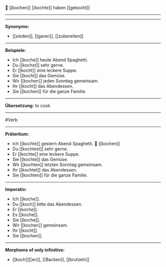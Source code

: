 🍳 [[kochen]]
[[kochte]]
haben [[gekocht]]

---

---

**Synonyme:**

- [[sieden]], [[garen]], [[zubereiten]]

---

**Beispiele:**

- Ich [[koche]] heute Abend Spaghetti.
- Du [[kochst]] sehr gerne.
- Er [[kocht]] eine leckere Suppe.
- Sie [[kocht]] das Gemüse.
- Wir [[kochen]] jeden Sonntag gemeinsam.
- Ihr [[kocht]] das Abendessen.
- Sie [[kochen]] für die ganze Familie.

---

**Übersetzung**:
to cook

---
#Verb

---

**Präteritum:**

- Ich [[kochte]] gestern Abend Spaghetti.
🍳 [[kochen]]
- Du [[kochtest]] sehr gerne.
- Er [[kochte]] eine leckere Suppe.
- Sie [[kochte]] das Gemüse.
- Wir [[kochten]] letzten Sonntag gemeinsam.
- Ihr [[kochtet]] das Abendessen.
- Sie [[kochten]] für die ganze Familie.

---

**Imperativ:**

- Ich [[koche]].
- Du [[koch]] bitte das Abendessen.
- Er [[koche]].
- Es [[koche]].
- Sie [[koche]].
- Wir [[kochen]] gemeinsam.
- Ihr [[kocht]].
- Sie [[kochen]].

---

**Morphems of only infinitive:**
- [[koch]][[en]], [[Backen]], [[brutzeln]]